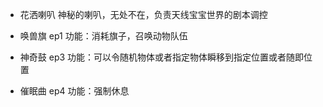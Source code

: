 - 花洒喇叭
神秘的喇叭，无处不在，负责天线宝宝世界的剧本调控

- 唤兽旗
ep1
功能：消耗旗子，召唤动物队伍

- 神奇鼓
ep3
功能：可以令随机物体或者指定物体瞬移到指定位置或者随即位置

- 催眠曲
ep4
功能：强制休息